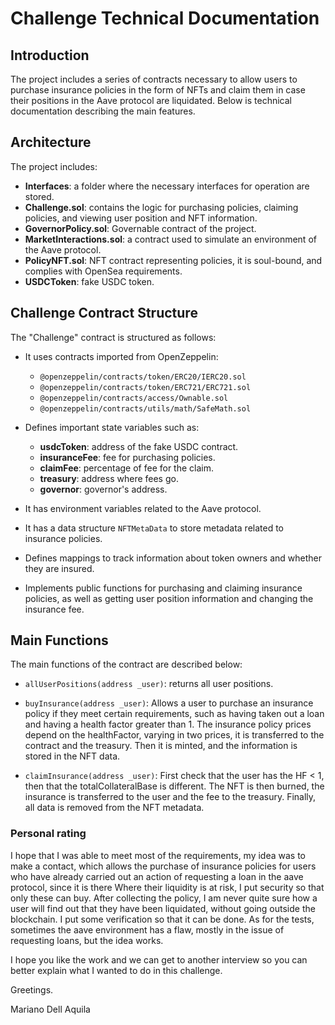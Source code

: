 # Challenge Technical Documentation

## Introduction

The project includes a series of contracts necessary to allow users to purchase insurance policies in the form of NFTs and claim them in case their positions in the Aave protocol are liquidated. Below is technical documentation describing the main features.

## Architecture

The project includes:

- **Interfaces**: a folder where the necessary interfaces for operation are stored.
- **Challenge.sol**: contains the logic for purchasing policies, claiming policies, and viewing user position and NFT information.
- **GovernorPolicy.sol**: Governable contract of the project.
- **MarketInteractions.sol**: a contract used to simulate an environment of the Aave protocol.
- **PolicyNFT.sol**: NFT contract representing policies, it is soul-bound, and complies with OpenSea requirements.
- **USDCToken**: fake USDC token.

## Challenge Contract Structure

The "Challenge" contract is structured as follows:

- It uses contracts imported from OpenZeppelin:

  - `@openzeppelin/contracts/token/ERC20/IERC20.sol`
  - `@openzeppelin/contracts/token/ERC721/ERC721.sol`
  - `@openzeppelin/contracts/access/Ownable.sol`
  - `@openzeppelin/contracts/utils/math/SafeMath.sol`

- Defines important state variables such as:

  - **usdcToken**: address of the fake USDC contract.
  - **insuranceFee**: fee for purchasing policies.
  - **claimFee**: percentage of fee for the claim.
  - **treasury**: address where fees go.
  - **governor**: governor's address.

- It has environment variables related to the Aave protocol.
- It has a data structure `NFTMetaData` to store metadata related to insurance policies.
- Defines mappings to track information about token owners and whether they are insured.
- Implements public functions for purchasing and claiming insurance policies, as well as getting user position information and changing the insurance fee.

## Main Functions

The main functions of the contract are described below:

- `allUserPositions(address _user)`: returns all user positions.

- `buyInsurance(address _user)`: Allows a user to purchase an insurance policy if they meet certain requirements, such as having taken out a loan and having a health factor greater than 1. The insurance policy prices depend on the healthFactor, varying in two prices, it is transferred to the contract and the treasury. Then it is minted, and the information is stored in the NFT data.

- `claimInsurance(address _user)`: First check that the user has the HF < 1, then that the totalCollateralBase is different. The NFT is then burned, the insurance is transferred to the user and the fee to the treasury. Finally, all data is removed from the NFT metadata.

### Personal rating

I hope that I was able to meet most of the requirements, my idea was to make a contact, which allows the purchase of insurance policies for users who have already carried out an action of requesting a loan in the aave protocol, since it is there Where their liquidity is at risk, I put security so that only these can buy.
After collecting the policy, I am never quite sure how a user will find out that they have been liquidated, without going outside the blockchain. I put some verification so that it can be done.
As for the tests, sometimes the aave environment has a flaw, mostly in the issue of requesting loans, but the idea works.

I hope you like the work and we can get to another interview so you can better explain what I wanted to do in this challenge.

Greetings.

Mariano Dell Aquila
